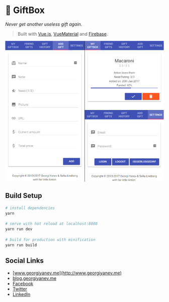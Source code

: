 # :gift: GiftBox

*Never get another useless gift again.*

> Built with [Vue.js](https://vuejs.org/), [VueMaterial](http://vuematerial.io/#/) and [Firebase](https://firebase.google.com/).

![Giftbox](giftbox-views.png)

## Build Setup

``` bash
# install dependencies
yarn

# serve with hot reload at localhost:8080
yarn run dev

# build for production with minification
yarn run build
```

## Social Links

- [www.georgiyanev.me](http://www.georgiyanev.me)
- [blog.georgiyanev.me](http://blog.georgiyanev.me)
- [Facebook](https://www.facebook.com/jumpalottahigh/)
- [Twitter](https://www.twitter.com/jumpalottahigh/)
- [LinkedIn](https://www.linkedin.com/in/yanevgeorgi/)

